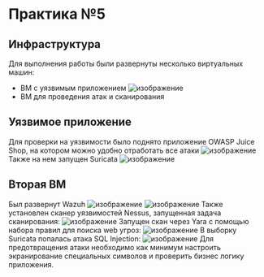 # Практика №5
## Инфраструктура
Для выполнения работы были развернуты несколько виртуальных машин:
- ВМ с уязвимым приложением ![изображение](https://github.com/user-attachments/assets/59867b3d-a4f0-4484-b2b6-5326058e1907)
- ВМ для проведения атак и сканирования

## Уязвимое приложение
Для проверки на уязвимости было поднято приложение OWASP Juice Shop, на котором можно удобно отработать все атаки
![изображение](https://github.com/user-attachments/assets/027b5123-3b95-4ad4-9463-33dbb11db783)
Также на нем запущен Suricata
![изображение](https://github.com/user-attachments/assets/64d4719c-ad82-44d8-b3a4-03c18236de92)
## Вторая ВМ
Был развернут Wazuh
![изображение](https://github.com/user-attachments/assets/8b9b3c21-63b2-424b-93f9-c36e0709462c)
![изображение](https://github.com/user-attachments/assets/bfd0f68b-4742-45f2-b274-f1c9fad4ea38)
Также установлен сканер уязвимостей Nessus, запущенная задача сканирования:
![изображение](https://github.com/user-attachments/assets/1baaa72a-9b8f-48d4-94bf-7de719d2ad26)
Запущен скан через Yara с помощью набора правил для поиска web угроз:
![изображение](https://github.com/user-attachments/assets/9893c3ba-bb54-4b13-8107-725246e82960)
В выборку Suricata попалась атака SQL Injection:
![изображение](https://github.com/user-attachments/assets/ccbca492-6039-4548-9855-9dca7a96fb45)
Для предотвращения атаки необходимо как минимум настроить экранирование специальных символов и проверить бизнес логику приложения.
